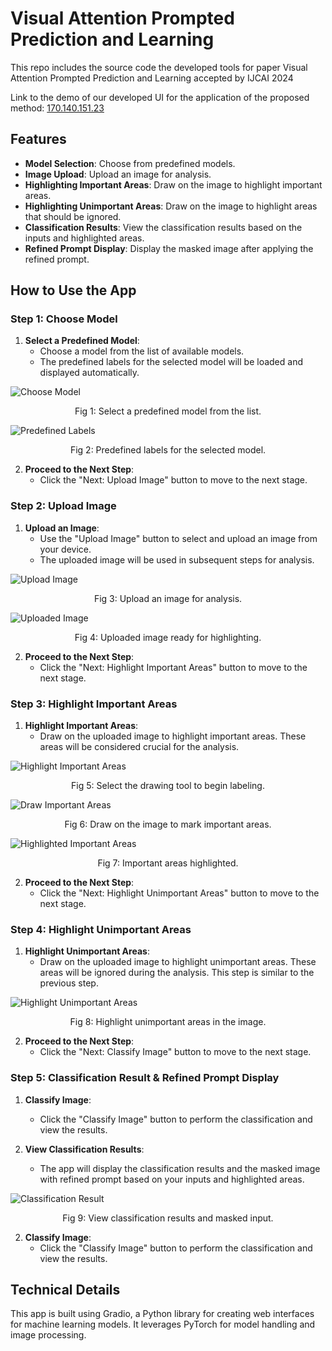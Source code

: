 # Visual Attention Prompted Prediction and Learning

This repo includes the source code the developed tools for paper Visual Attention Prompted Prediction and Learning accepted by IJCAI 2024

Link to the demo of our developed UI for the application of the proposed method: [170.140.151.23](http://170.140.151.23)

## Features

- **Model Selection**: Choose from predefined models.
- **Image Upload**: Upload an image for analysis.
- **Highlighting Important Areas**: Draw on the image to highlight important areas.
- **Highlighting Unimportant Areas**: Draw on the image to highlight areas that should be ignored.
- **Classification Results**: View the classification results based on the inputs and highlighted areas.
- **Refined Prompt Display**: Display the masked image after applying the refined prompt.

## How to Use the App

### Step 1: Choose Model

1. **Select a Predefined Model**:
   - Choose a model from the list of available models.
   - The predefined labels for the selected model will be loaded and displayed automatically.

![Choose Model](images/Stage1_1.png)
<p align="center">Fig 1: Select a predefined model from the list.</p>


![Predefined Labels](images/Stage1_2.png)
<p align="center">Fig 2: Predefined labels for the selected model.</p>


<!-- 
2. **Or Upload Your Own Model**:
   - Upload a custom model file.
   - The app will handle and display labels accordingly. -->

2. **Proceed to the Next Step**:
   - Click the "Next: Upload Image" button to move to the next stage.

### Step 2: Upload Image

1. **Upload an Image**:
   - Use the "Upload Image" button to select and upload an image from your device.
   - The uploaded image will be used in subsequent steps for analysis.

![Upload Image](images/Stage2_1.png)
<p align="center">Fig 3: Upload an image for analysis.</p>


![Uploaded Image](images/Stage2_2.png)
<p align="center">Fig 4: Uploaded image ready for highlighting.</p>



2. **Proceed to the Next Step**:
   - Click the "Next: Highlight Important Areas" button to move to the next stage.

### Step 3: Highlight Important Areas

1. **Highlight Important Areas**:
   - Draw on the uploaded image to highlight important areas. These areas will be considered crucial for the analysis.

![Highlight Important Areas](images/Stage3_1.png)
<p align="center">Fig 5: Select the drawing tool to begin labeling.</p>


![Draw Important Areas](images/Stage3_2.png)
<p align="center">Fig 6: Draw on the image to mark important areas.</p>


![Highlighted Important Areas](images/Stage3_3.png)
<p align="center">Fig 7: Important areas highlighted.</p>



2. **Proceed to the Next Step**:
   - Click the "Next: Highlight Unimportant Areas" button to move to the next stage.

### Step 4: Highlight Unimportant Areas

1. **Highlight Unimportant Areas**:
   - Draw on the uploaded image to highlight unimportant areas. These areas will be ignored during the analysis. This step is similar to the previous step. 

![Highlight Unimportant Areas](images/Stage4_1.png)
<p align="center">Fig 8: Highlight unimportant areas in the image.</p>


2. **Proceed to the Next Step**:
   - Click the "Next: Classify Image" button to move to the next stage.

### Step 5: Classification Result & Refined Prompt Display

1. **Classify Image**:
   - Click the "Classify Image" button to perform the classification and view the results.

2. **View Classification Results**:
   - The app will display the classification results and the masked image with refined prompt based on your inputs and highlighted areas.

![Classification Result](images/Stage5_1.png)
<p align="center">Fig 9: View classification results and masked input.</p>



2. **Classify Image**:
   - Click the "Classify Image" button to perform the classification and view the results.

<!-- ## Additional Information

- **Predefined Labels**: The predefined labels for each model are displayed in the first step when a model is selected.
- **Custom Models**: If you upload your own model, ensure it is compatible with the app's requirements. -->

## Technical Details

This app is built using Gradio, a Python library for creating web interfaces for machine learning models. It leverages PyTorch for model handling and image processing.
